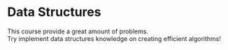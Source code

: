# Data Structures  
This course provide a great amount of problems.  
Try implement data structures knowledge on creating efficient algorithms!



